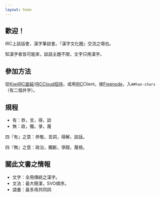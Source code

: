 ```yaml
---
layout: home
---
```


## 歡迎！

IRC上談話會，漢字筆談會。『漢字文化圈』交流之場也。

知漢字者皆可能來，談話主題不限，文字只用漢字。


## 參加方法

從[KiwiIRC直結](https://kiwiirc.com/nextclient/#irc://irc.freenode.net/##han-chars)/[IRCCloud招待](https://www.irccloud.com/invite?channel=%23%23han-chars&hostname=irc.freenode.net&port=6697&ssl=1)，或用[IRC](https://en.wikipedia.org/wiki/Internet_Relay_Chat)Client，接[Freenode](http://freenode.net/)，入`##han-chars`（有二個井字）。

## 規程

- 有：恭，言，得，談
- 無：政，獨，爭，蔑

四『有』之意：恭敬，言詞，得解，談話。

四『無』之意：政治，獨斷，爭鬪，蔑視。


## 關此文書之情報

- 文字：全用傳統之漢字。
- 文法：最大簡潔，SVO順序。
- 語彙：最多用共同詞
